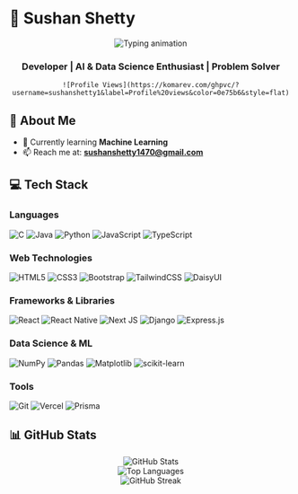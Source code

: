 # 👋 Sushan Shetty

<div align="center">
    <img src="https://readme-typing-svg.herokuapp.com/?font=Righteous&size=50&center=true&vCenter=true&width=700&height=100&duration=4000&lines=Hi+There!+👋;+I'm+Sushan+Shetty!;" alt="Typing animation" />
</div>

<div align="center">
    <h3>Developer | AI & Data Science Enthusiast | Problem Solver</h3>

    ![Profile Views](https://komarev.com/ghpvc/?username=sushanshetty1&label=Profile%20views&color=0e75b6&style=flat)
</div>

## 📍 About Me

- 🌱 Currently learning **Machine Learning**
- 📫 Reach me at: **sushanshetty1470@gmail.com**

## 💻 Tech Stack

### Languages
![C](https://img.shields.io/badge/c-%2300599C.svg?style=for-the-badge&logo=c&logoColor=white)
![Java](https://img.shields.io/badge/java-%23007396.svg?style=for-the-badge&logo=java&logoColor=white)
![Python](https://img.shields.io/badge/python-3670A0?style=for-the-badge&logo=python&logoColor=ffdd54)
![JavaScript](https://img.shields.io/badge/javascript-%23323330.svg?style=for-the-badge&logo=javascript&logoColor=%23F7DF1E)
![TypeScript](https://img.shields.io/badge/typescript-%23007ACC.svg?style=for-the-badge&logo=typescript&logoColor=white)

### Web Technologies
![HTML5](https://img.shields.io/badge/html5-%23E34F26.svg?style=for-the-badge&logo=html5&logoColor=white)
![CSS3](https://img.shields.io/badge/css3-%231572B6.svg?style=for-the-badge&logo=css3&logoColor=white)
![Bootstrap](https://img.shields.io/badge/bootstrap-%238511FA.svg?style=for-the-badge&logo=bootstrap&logoColor=white)
![TailwindCSS](https://img.shields.io/badge/tailwindcss-%2338B2AC.svg?style=for-the-badge&logo=tailwind-css&logoColor=white)
![DaisyUI](https://img.shields.io/badge/daisyui-5A0EF8?style=for-the-badge&logo=daisyui&logoColor=white)

### Frameworks & Libraries
![React](https://img.shields.io/badge/react-%2320232a.svg?style=for-the-badge&logo=react&logoColor=%2361DAFB)
![React Native](https://img.shields.io/badge/react%20native-%2361DAFB.svg?style=for-the-badge&logo=react&logoColor=white)
![Next JS](https://img.shields.io/badge/Next-black?style=for-the-badge&logo=next.js&logoColor=white)
![Django](https://img.shields.io/badge/django-%23092E20.svg?style=for-the-badge&logo=django&logoColor=white)
![Express.js](https://img.shields.io/badge/express.js-%23404d59.svg?style=for-the-badge&logo=express&logoColor=%2361DAFB)

### Data Science & ML
![NumPy](https://img.shields.io/badge/numpy-%23013243.svg?style=for-the-badge&logo=numpy&logoColor=white)
![Pandas](https://img.shields.io/badge/pandas-%23150458.svg?style=for-the-badge&logo=pandas&logoColor=white)
![Matplotlib](https://img.shields.io/badge/Matplotlib-%23ffffff.svg?style=for-the-badge&logo=Matplotlib&logoColor=black)
![scikit-learn](https://img.shields.io/badge/scikit--learn-%23F7931E.svg?style=for-the-badge&logo=scikit-learn&logoColor=white)

### Tools
![Git](https://img.shields.io/badge/git-%23F05033.svg?style=for-the-badge&logo=git&logoColor=white)
![Vercel](https://img.shields.io/badge/vercel-%23000000.svg?style=for-the-badge&logo=vercel&logoColor=white)
![Prisma](https://img.shields.io/badge/Prisma-3982CE?style=for-the-badge&logo=Prisma&logoColor=white)

## 📊 GitHub Stats

<div align="center">
    <img src="https://github-readme-stats.vercel.app/api?username=sushanshetty1&show_icons=true&locale=en" alt="GitHub Stats" />
</div>

<div align="center">
    <img src="https://github-readme-stats.vercel.app/api/top-langs?username=sushanshetty1&show_icons=true&locale=en&layout=compact" alt="Top Languages" />
</div>

<div align="center">
    <img src="https://github-readme-streak-stats-salesp07.vercel.app?user=sushanshetty1&theme=dark" alt="GitHub Streak" />
</div>
